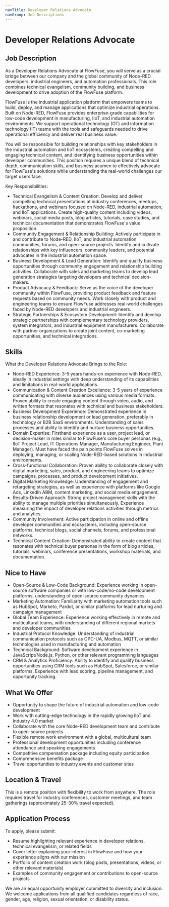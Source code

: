 ```yaml
---
navTitle: Developer Relations Advocate
navGroup: Job Descriptions
---
```


# Developer Relations Advocate

## Job Description

As a Developer Relations Advocate at FlowFuse, you will serve as a crucial bridge between our company and the global community of Node-RED developers, industrial engineers, and automation professionals. This role combines technical evangelism, community building, and business development to drive adoption of the FlowFuse platform.

FlowFuse is the industrial application platform that empowers teams to build, deploy, and manage applications that optimize industrial operations. Built on Node-RED, FlowFuse provides enterprise-grade capabilities for low-code development in manufacturing, IIoT, and industrial automation environments. We support operational technology (OT) and information technology (IT) teams with the tools and safeguards needed to drive operational efficiency and deliver real business value.

You will be responsible for building relationships with key stakeholders in the industrial automation and IIoT ecosystems, creating compelling and engaging technical content, and identifying business opportunities within developer communities. This position requires a unique blend of technical depth, communication skills, and business acumen to effectively advocate for FlowFuse's solutions while understanding the real-world challenges our target users face.

Key Responsibilities:

* Technical Evangelism & Content Creation: Develop and deliver compelling technical presentations at industry conferences, meetups, hackathons, and webinars focused on Node-RED, industrial automation, and IIoT applications. Create high-quality content including videos, webinars, social media posts, blog articles, tutorials, case studies, and technical documentation that demonstrates FlowFuse's value proposition.
* Community Engagement & Relationship Building: Actively participate in and contribute to Node-RED, IIoT, and industrial automation communities, forums, and open-source projects. Identify and cultivate relationships with key influencers, community leaders, and potential advocates in the industrial automation space.
* Business Development & Lead Generation: Identify and qualify business opportunities through community engagement and relationship building activities. Collaborate with sales and marketing teams to develop lead generation strategies targeting developers and technical decision-makers.
* Product Advocacy & Feedback: Serve as the voice of the developer community within FlowFuse, providing product feedback and feature requests based on community needs. Work closely with product and engineering teams to ensure FlowFuse addresses real-world challenges faced by Node-RED developers and industrial engineers.
* Strategic Partnerships & Ecosystem Development: Identify and develop strategic partnerships with complementary technology providers, system integrators, and industrial equipment manufacturers. Collaborate with partner organizations to create joint content, co-marketing opportunities, and technical integrations.

## Skills

What the Developer Relations Advocate Brings to the Role:

* Node-RED Experience: 3-5 years hands-on experience with Node-RED, ideally in industrial settings with deep understanding of its capabilities and limitations in real-world applications.
* Communication & Content Creation Excellence: 3-5 years of experience communicating with diverse audiences using various media formats. Proven ability to create engaging content through video, audio, and written formats that resonates with technical and business stakeholders.
* Business Development Experience: Demonstrated experience in business relationship development or lead generation, preferably in technology or B2B SaaS environments. Understanding of sales processes and ability to identify and nurture business opportunities.
* Domain Expertise: Firsthand experience as a user, project lead, or decision-maker in roles similar to FlowFuse's core buyer personas (e.g., IIoT Project Lead, IT Operations Manager, Manufacturing Engineer, Plant Manager). Must have faced the pain points FlowFuse solves in deploying, managing, or scaling Node-RED-based solutions in industrial environments.
* Cross-functional Collaboration: Proven ability to collaborate closely with digital marketing, sales, product, and engineering teams to optimize campaigns, processes, and product development initiatives.
* Digital Marketing Knowledge: Understanding of engagement and retargeting strategies, as well as experience with platforms like Google Ads, LinkedIn ABM, content marketing, and social media engagement.
* Results-Driven Approach: Strong project management skills with the ability to manage multiple priorities simultaneously. Experience measuring the impact of developer relations activities through metrics and analytics.
* Community Involvement: Active participation in online and offline developer communities and ecosystems, including open-source platforms, technical blogs, social channels, forums, and professional networks.
* Technical Content Creation: Demonstrated ability to create content that resonates with technical buyer personas in the form of blog articles, tutorials, webinars, conference presentations, workshop materials, and documentation.

## Nice to Have

* Open-Source & Low-Code Background: Experience working in open-source software companies or with low-code/no-code development platforms, understanding of open-source community dynamics
* Marketing Automation: Familiarity with marketing automation tools such as HubSpot, Marketo, Pardot, or similar platforms for lead nurturing and campaign management
* Global Team Experience: Experience working effectively in remote and multicultural teams, with understanding of different regional markets and developer communities
* Industrial Protocol Knowledge: Understanding of industrial communication protocols such as OPC-UA, Modbus, MQTT, or similar technologies used in manufacturing and automation
* Technical Background: Software development experience in JavaScript/Node.js, Python, or other relevant programming languages
* CRM & Analytics Proficiency: Ability to identify and qualify business opportunities using CRM tools such as HubSpot, Salesforce, or similar platforms. Experience with lead scoring, pipeline management, and opportunity tracking.

## What We Offer

* Opportunity to shape the future of industrial automation and low-code development
* Work with cutting-edge technology in the rapidly growing IIoT and Industry 4.0 market
* Collaborate with the core Node-RED development team and contribute to open-source projects
* Flexible remote work environment with a global, multicultural team
* Professional development opportunities including conference attendance and speaking engagements
* Competitive compensation package including equity participation
* Comprehensive benefits package
* Travel opportunities to industry events and customer sites

## Location & Travel

This is a remote position with flexibility to work from anywhere. The role requires travel for industry conferences, customer meetings, and team gatherings (approximately 25-30% travel expected).

## Application Process

To apply, please submit:

* Resume highlighting relevant experience in developer relations, technical evangelism, or related fields
* Cover letter explaining your interest in FlowFuse and how your experience aligns with our mission
* Portfolio of content creation work (blog posts, presentations, videos, or other relevant materials)
* Examples of community engagement or contributions to open-source projects

We are an equal opportunity employer committed to diversity and inclusion. We welcome applications from all qualified candidates regardless of race, gender, age, religion, sexual orientation, or disability status.